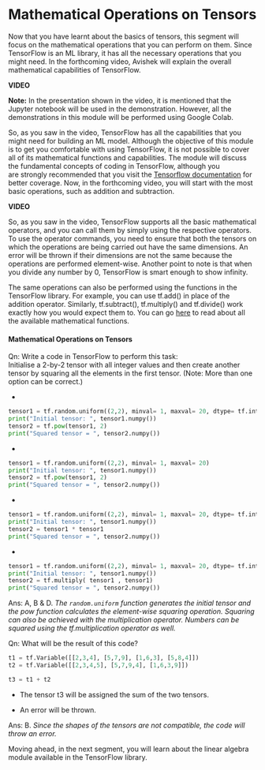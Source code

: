 # Mathematical Operations on Tensors

Now that you have learnt about the basics of tensors, this segment will focus on the mathematical operations that you can perform on them. Since TensorFlow is an ML library, it has all the necessary operations that you might need. In the forthcoming video, Avishek will explain the overall mathematical capabilities of TensorFlow. 

**VIDEO**

**Note:** In the presentation shown in the video, it is mentioned that the Jupyter notebook will be used in the demonstration. However, all the demonstrations in this module will be performed using Google Colab.

  
So, as you saw in the video, TensorFlow has all the capabilities that you might need for building an ML model. Although the objective of this module is to get you comfortable with using TensorFlow, it is not possible to cover all of its mathematical functions and capabilities. The module will discuss the fundamental concepts of coding in TensorFlow, although you are strongly recommended that you visit the [Tensorflow documentation](https://www.tensorflow.org/api_docs/python/tf) for better coverage. Now, in the forthcoming video, you will start with the most basic operations, such as addition and subtraction. 

**VIDEO**

So, as you saw in the video, TensorFlow supports all the basic mathematical operators, and you can call them by simply using the respective operators. To use the operator commands, you need to ensure that both the tensors on which the operations are being carried out have the same dimensions. An error will be thrown if their dimensions are not the same because the operations are performed element-wise. Another point to note is that when you divide any number by 0, TensorFlow is smart enough to show infinity. 

  
The same operations can also be performed using the functions in the TensorFlow library. For example, you can use tf.add() in place of the addition operator. Similarly, tf.subtract(), tf.multiply() and tf.divide() work exactly how you would expect them to. You can go [here](https://www.tensorflow.org/api_docs/python/tf/math) to read about all the available mathematical functions. 

#### Mathematical Operations on Tensors

Qn: Write a code in TensorFlow to perform this task:   
Initialise a 2-by-2 tensor with all integer values and then create another tensor by squaring all the elements in the first tensor. (Note: More than one option can be correct.)

- 
```python
tensor1 = tf.random.uniform((2,2), minval= 1, maxval= 20, dtype= tf.int32)
print("Initial tensor: ", tensor1.numpy())
tensor2 = tf.pow(tensor1, 2)
print("Squared tensor = ", tensor2.numpy())
```

- 
```python
tensor1 = tf.random.uniform((2,2), minval= 1, maxval= 20)
print("Initial tensor: ", tensor1.numpy())
tensor2 = tf.pow(tensor1, 2)
print("Squared tensor = ", tensor2.numpy())
```

- 
```python
tensor1 = tf.random.uniform((2,2), minval= 1, maxval= 20, dtype= tf.int32)
print("Initial tensor: ", tensor1.numpy())
tensor2 = tensor1 * tensor1
print("Squared tensor = ", tensor2.numpy())
```

- 
```python
tensor1 = tf.random.uniform((2,2), minval= 1, maxval= 20, dtype= tf.int32)
print("Initial tensor: ", tensor1.numpy())
tensor2 = tf.multiply( tensor1 , tensor1)
print("Squared tensor = ", tensor2.numpy())
```

Ans: A, B & D. *The `random.uniform` function generates the initial tensor and the pow function calculates the element-wise squaring operation. Squaring can also be achieved with the multiplication operator. Numbers can be squared using the tf.multiplication operator as well.*

Qn: What will be the result of this code?
```python
t1 = tf.Variable([[2,3,4], [5,7,9], [1,6,3], [5,8,4]])
t2 = tf.Variable([[2,3,4,5], [5,7,9,4], [1,6,3,9]])

t3 = t1 + t2
```

- The tensor t3 will be assigned the sum of the two tensors.

- An error will be thrown.

Ans: B. *Since the shapes of the tensors are not compatible, the code will throw an error.*

Moving ahead, in the next segment, you will learn about the linear algebra module available in the TensorFlow library.